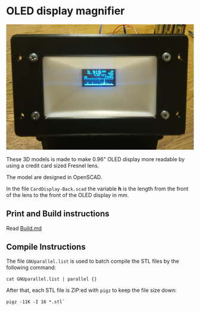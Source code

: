# OLED display magnifier

![Display magnifier assembled.](Images/Preview.jpg) 

These 3D models is made to make 0.96" OLED display more readable by using a credit card sized Fresnel lens.

The model are designed in OpenSCAD.

In the file `CardDisplay-Back.scad` the variable **h** is the length from the front of the lens to the front of the OLED display in mm.

## Print and Build instructions

Read [Build.md](Build.md)

## Compile Instructions

The file `GNUparallel.list` is used to batch compile the STL files by the following command:
```
cat GNUparallel.list | parallel {}
```
After that, each STL file is ZIP:ed with `pigz` to keep the file size down:
```
pigz -11K -I 16 *.stl`
```
